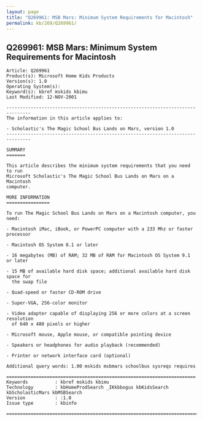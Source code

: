 ```yaml
---
layout: page
title: "Q269961: MSB Mars: Minimum System Requirements for Macintosh"
permalink: kb/269/Q269961/
---
```


## Q269961: MSB Mars: Minimum System Requirements for Macintosh

	Article: Q269961
	Product(s): Microsoft Home Kids Products
	Version(s): 1.0
	Operating System(s): 
	Keyword(s): kbref mskids kbimu
	Last Modified: 12-NOV-2001
	
	-------------------------------------------------------------------------------
	The information in this article applies to:
	
	- Scholastic's The Magic School Bus Lands on Mars, version 1.0 
	-------------------------------------------------------------------------------
	
	SUMMARY
	=======
	
	This article describes the minimum system requirements that you need to run
	Microsoft Scholastic's The Magic School Bus Lands on Mars on a Macintosh
	computer.
	
	MORE INFORMATION
	================
	
	To run The Magic School Bus Lands on Mars on a Macintosh computer, you need:
	
	- Macintosh iMac, iBook, or PowerPC computer with a 233 Mhz or faster processor
	
	- Macintosh OS System 8.1 or later
	
	- 16 megabytes (MB) of RAM; 32 MB of RAM for Macintosh OS System 9.1 or later
	
	- 15 MB of available hard disk space; additional available hard disk space for
	  the swap file
	
	- Quad-speed or faster CD-ROM drive
	
	- Super-VGA, 256-color monitor
	
	- Video adapter capable of displaying 256 or more colors at a screen resolution
	  of 640 x 480 pixels or higher
	
	- Microsoft mouse, Apple mouse, or compatible pointing device
	
	- Speakers or headphones for audio playback (recommended)
	
	- Printer or network interface card (optional)
	
	Additional query words: 1.00 mskids msbmars schoolbus sysreqs requires
	
	======================================================================
	Keywords          : kbref mskids kbimu 
	Technology        : kbHomeProdSearch _IKkbbogus kbKidsSearch kbScholasticMars kbMSBSearch
	Version           : :1.0
	Issue type        : kbinfo
	
	=============================================================================
	
